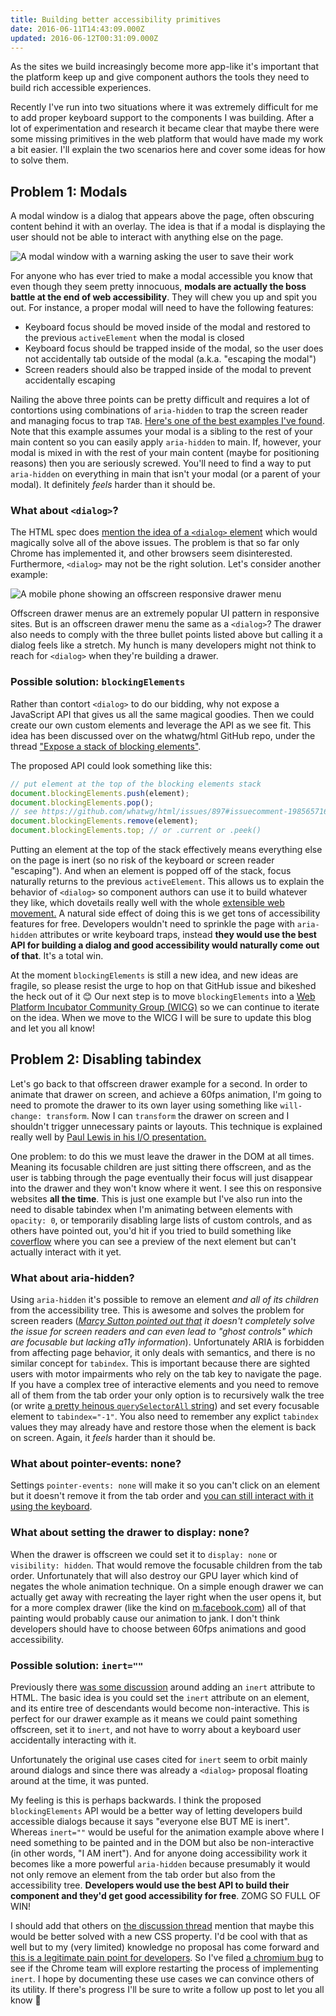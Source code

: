 ```yaml
---
title: Building better accessibility primitives
date: 2016-06-11T14:43:09.000Z
updated: 2016-06-12T00:31:09.000Z
---
```


As the sites we build increasingly become more app-like it's important that the platform keep up and give component authors the tools they need to build rich accessible experiences.

Recently I've run into two situations where it was extremely difficult for me to add proper keyboard support to the components I was building. After a lot of experimentation and research it became clear that maybe there were some missing primitives in the web platform that would have made my work a bit easier. I'll explain the two scenarios here and cover some ideas for how to solve them.

## Problem 1: Modals

A modal window is a dialog that appears above the page, often obscuring content behind it with an overlay. The idea is that if a modal is displaying the user should not be able to interact with anything else on the page.

![A modal window with a warning asking the user to save their work](/images/2016/06/modal.jpg)

For anyone who has ever tried to make a modal accessible you know that even though they seem pretty innocuous, **modals are actually the boss battle at the end of web accessibility**. They will chew you up and spit you out. For instance, a proper modal will need to have the following features:

- Keyboard focus should be moved inside of the modal and restored to the previous `activeElement` when the modal is closed
- Keyboard focus should be trapped inside of the modal, so the user does not accidentally tab outside of the modal (a.k.a. "escaping the modal")
- Screen readers should also be trapped inside of the modal to prevent accidentally escaping

Nailing the above three points can be pretty difficult and requires a lot of contortions using combinations of `aria-hidden` to trap the screen reader and managing focus to trap `TAB`. [Here's one of the best examples I've found](https://github.com/gdkraus/accessible-modal-dialog/blob/master/modal-window.js). Note that this example assumes your modal is a sibling to the rest of your main content so you can easily apply `aria-hidden` to main. If, however, your modal is mixed in with the rest of your main content (maybe for positioning reasons) then you are seriously screwed. You'll need to find a way to put `aria-hidden` on everything in main that isn't your modal (or a parent of your modal). It definitely _feels_ harder than it should be.

### What about `<dialog>`?

The HTML spec does [mention the idea of a `<dialog>` element](https://html.spec.whatwg.org/multipage/forms.html#the-dialog-element) which would magically solve all of the above issues. The problem is that so far only Chrome has implemented it, and other browsers seem disinterested. Furthermore, `<dialog>` may not be the right solution. Let's consider another example:

![A mobile phone showing an offscreen responsive drawer menu](/images/2016/06/phone.jpg)

Offscreen drawer menus are an extremely popular UI pattern in responsive sites. But is an offscreen drawer menu the same as a `<dialog>`? The drawer also needs to comply with the three bullet points listed above but calling it a dialog feels like a stretch. My hunch is many developers might not think to reach for `<dialog>` when they're building a drawer.

### Possible solution: `blockingElements`

Rather than contort `<dialog>` to do our bidding, why not expose a JavaScript API that gives us all the same magical goodies. Then we could create our own custom elements and leverage the API as we see fit. This idea has been discussed over on the whatwg/html GitHub repo, under the thread ["Expose a stack of blocking elements"](https://github.com/whatwg/html/issues/897#issuecomment-198265076).

The proposed API could look something like this:

```js
// put element at the top of the blocking elements stack
document.blockingElements.push(element);
document.blockingElements.pop();
// see https://github.com/whatwg/html/issues/897#issuecomment-198565716
document.blockingElements.remove(element);
document.blockingElements.top; // or .current or .peek()
```

Putting an element at the top of the stack effectively means everything else on the page is inert (so no risk of the keyboard or screen reader "escaping"). And when an element is popped off of the stack, focus naturally returns to the previous `activeElement`. This allows us to explain the behavior of `<dialog>` so component authors can use it to build whatever they like, which dovetails really well with the whole [extensible web movement.](https://extensiblewebmanifesto.org/) A natural side effect of doing this is we get tons of accessibility features for free. Developers wouldn't need to sprinkle the page with `aria-hidden` attributes or write keyboard traps, instead **they would use the best API for building a dialog and good accessibility would naturally come out of that**. It's a total win.

At the moment `blockingElements` is still a new idea, and new ideas are fragile, so please resist the urge to hop on that GitHub issue and bikeshed the heck out of it 😊 Our next step is to move `blockingElements` into a [Web Platform Incubator Community Group (WICG)](https://www.w3.org/blog/2015/07/wicg/) so we can continue to iterate on the idea. When we move to the WICG I will be sure to update this blog and let you all know!

## Problem 2: Disabling tabindex

Let's go back to that offscreen drawer example for a second. In order to animate that drawer on screen, and achieve a 60fps animation, I'm going to need to promote the drawer to its own layer using something like `will-change: transform`. Now I can `transform` the drawer on screen and I shouldn't trigger unnecessary paints or layouts. This technique is explained really well by [Paul Lewis in his I/O presentation.](https://youtu.be/thNyy5eYfbc?t=7m55s)

<!-- TODO -->
<!-- <YouTube
  id="thNyy5eYfbc"
  title="High performance web user interfaces - Google I/O 2016"
  time="475"
/> -->

One problem: to do this we must leave the drawer in the DOM at all times. Meaning its focusable children are just sitting there offscreen, and as the user is tabbing through the page eventually their focus will just disappear into the drawer and they won't know where it went. I see this on responsive websites **all the time**. This is just one example but I've also run into the need to disable tabindex when I'm animating between elements with `opacity: 0`, or temporarily disabling large lists of custom controls, and as others have pointed out, you'd hit if you tried to build something like [coverflow](http://cdn.cultofmac.com/wp-content/uploads/2010/10/post-61758-image-221f26e399e464c71248d2528ef2eeaf.jpg) where you can see a preview of the next element but can't actually interact with it yet.

### What about aria-hidden?

Using `aria-hidden` it's possible to remove an element _and all of its children_ from the accessibility tree. This is awesome and solves the problem for screen readers (_[Marcy Sutton pointed out that](https://robdodson.me/building-better-accessibility-primitives/#comment-2725171222) it doesn't completely solve the issue for screen readers and can even lead to "ghost controls" which are focusable but lacking a11y information_). Unfortunately ARIA is forbidden from affecting page behavior, it only deals with semantics, and there is no similar concept for `tabindex`. This is important because there are sighted users with motor impairments who rely on the tab key to navigate the page. If you have a complex tree of interactive elements and you need to remove all of them from the tab order your only option is to recursively walk the tree (or write [a pretty heinous `querySelectorAll` string](https://github.com/robdodson/Detabinator/blob/master/detabinator.js#L16)) and set every focusable element to `tabindex="-1"`. You also need to remember any explict `tabindex` values they may already have and restore those when the element is back on screen. Again, it _feels_ harder than it should be.

### What about pointer-events: none?

Settings `pointer-events: none` will make it so you can't click on an element but it doesn't remove it from the tab order and [you can still interact with it using the keyboard](https://output.jsbin.com/fuyuba).

### What about setting the drawer to display: none?

When the drawer is offscreen we could set it to `display: none` or `visibility: hidden`. That would remove the focusable children from the tab order. Unfortunately that will also destroy our GPU layer which kind of negates the whole animation technique. On a simple enough drawer we can actually get away with recreating the layer right when the user opens it, but for a more complex drawer (like the kind on [m.facebook.com](m.facebook.com)) all of that painting would probably cause our animation to jank. I don't think developers should have to choose between 60fps animations and good accessibility.

### Possible solution: `inert=""`

Previously there [was some discussion](https://www.w3.org/Bugs/Public/show_bug.cgi?id=24983) around adding an `inert` attribute to HTML. The basic idea is you could set the `inert` attribute on an element, and its entire tree of descendants would become non-interactive. This is perfect for our drawer example as it means we could paint something offscreen, set it to `inert`, and not have to worry about a keyboard user accidentally interacting with it.

Unfortunately the original use cases cited for `inert` seem to orbit mainly around dialogs and since there was already a `<dialog>` proposal floating around at the time, it was punted.

My feeling is this is perhaps backwards. I think the proposed `blockingElements` API would be a better way of letting developers build accessible dialogs because it says "everyone else BUT ME is inert". Whereas `inert=""` would be useful for the animation example above where I need something to be painted and in the DOM but also be non-interactive (in other words, "I AM inert"). And for anyone doing accessibility work it becomes like a more powerful `aria-hidden` because presumably it would not only remove an element from the tab order but also from the accessibility tree. **Developers would use the best API to build their component and they'd get good accessibility for free**. ZOMG SO FULL OF WIN!

I should add that others on [the discussion thread](https://www.w3.org/Bugs/Public/show_bug.cgi?id=24983) mention that maybe this would be better solved with a new CSS property. I'd be cool with that as well but to my (very limited) knowledge no proposal has come forward and [this is a legitimate pain point for developers](https://twitter.com/briankardell/status/741389741417861120). So I've filed [a chromium bug](https://bugs.chromium.org/p/chromium/issues/detail?id=618746#c2) to see if the Chrome team will explore restarting the process of implementing `inert`. I hope by documenting these use cases we can convince others of its utility. If there's progress I'll be sure to write a follow up post to let you all know 🐝
